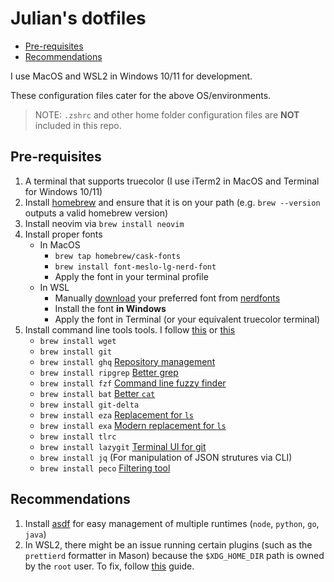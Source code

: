 # Julian's dotfiles

- [Pre-requisites](#pre-requisites)
- [Recommendations](#recommendations)

I use MacOS and WSL2 in Windows 10/11 for development.

These configuration files cater for the above OS/environments.

> NOTE: `.zshrc` and other home folder configuration files are **NOT** included in this repo.

## Pre-requisites

1. A terminal that supports truecolor (I use iTerm2 in MacOS and Terminal for Windows 10/11)
2. Install [homebrew](https://brew.sh/) and ensure that it is on your path (e.g. `brew --version` outputs a valid homebrew version)
3. Install neovim via `brew install neovim`
4. Install proper fonts
   - In MacOS
     - `brew tap homebrew/cask-fonts`
     - `brew install font-meslo-lg-nerd-font`
     - Apply the font in your terminal profile
   - In WSL
     - Manually [download](https://www.nerdfonts.com/font-downloads) your preferred font from [nerdfonts](https://www.nerdfonts.com/)
     - Install the font **in Windows**
     - Apply the font in Terminal (or your equivalent truecolor terminal)
5. Install command line tools tools. I follow [this](https://www.youtube.com/watch?v=mmqDYw9C30I) or [this](https://bit.ly/49I5eqU&v=mmqDYw9C30I)
   - `brew install wget`
   - `brew install git`
   - `brew install ghq` [Repository management](https://github.com/x-motemen/ghq)
   - `brew install ripgrep` [Better grep](https://github.com/BurntSushi/ripgrep/tree/master)
   - `brew install fzf` [Command line fuzzy finder](https://github.com/junegunn/fzf)
   - `brew install bat` [Better `cat`](https://github.com/sharkdp/bat)
   - `brew install git-delta`
   - `brew install eza` [Replacement for `ls`](https://github.com/eza-community/eza)
   - `brew install exa` [Modern replacement for `ls`](https://github.com/ogham/exa)
   - `brew install tlrc`
   - `brew install lazygit` [Terminal UI for git](https://github.com/jesseduffield/lazygit)
   - `brew install jq` (For manipulation of JSON strutures via CLI)
   - `brew install peco` [Filtering tool](https://peco.github.io/)

## Recommendations

1. Install [asdf](https://asdf-vm.com/) for easy management of multiple runtimes (`node`, `python`, `go`, `java`)
2. In WSL2, there might be an issue running certain plugins (such as the `prettierd` formatter in Mason) because the `$XDG_HOME_DIR` path is owned by the `root` user. To fix, follow [this](https://github.com/microsoft/WSL/issues/10846#issuecomment-1840548054) guide.
